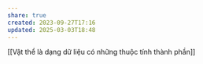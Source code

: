 ```yaml
---
share: true
created: 2023-09-27T17:16
updated: 2025-03-03T18:48
---
```


[[Vật thể là dạng dữ liệu có những thuộc tính thành phần]]
